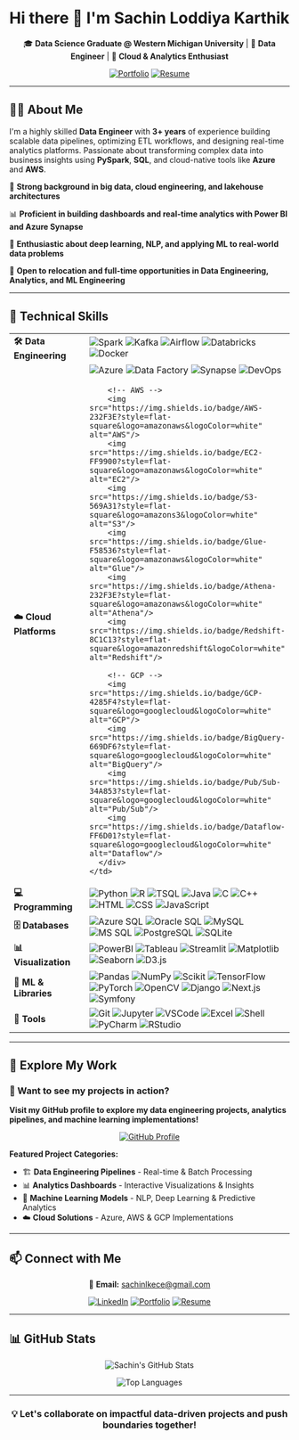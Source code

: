 # Hi there 👋 I'm Sachin Loddiya Karthik

<div align="center">

🎓 **Data Science Graduate @ Western Michigan University** | 💼 **Data Engineer** | 🚀 **Cloud & Analytics Enthusiast**

[![Portfolio](https://img.shields.io/badge/🌍_Portfolio-Visit-orange?style=for-the-badge)](https://sachinloddiyakarthik.github.io/Portfolio-SLK) 
[![Resume](https://img.shields.io/badge/📄_Resume-Download-blue?style=for-the-badge)](https://github.com/SachinLoddiyaKarthik/Portfolio-SLK/blob/main/assets/Sachin_Resume.pdf)

</div>

---

## 👨‍💻 About Me

I'm a highly skilled **Data Engineer** with **3+ years** of experience building scalable data pipelines, optimizing ETL workflows, and designing real-time analytics platforms. Passionate about transforming complex data into business insights using **PySpark**, **SQL**, and cloud-native tools like **Azure** and **AWS**.


🔧 **Strong background in big data, cloud engineering, and lakehouse architectures**

📊 **Proficient in building dashboards and real-time analytics with Power BI and Azure Synapse**

🧠 **Enthusiastic about deep learning, NLP, and applying ML to real-world data problems**

📍 **Open to relocation and full-time opportunities in Data Engineering, Analytics, and ML Engineering**


---

## 🚀 Technical Skills

<table>
  <!-- Data Engineering -->
  <tr>
    <td width="200"><strong>🛠️ Data Engineering</strong></td>
    <td>
      <img src="https://img.shields.io/badge/Apache_Spark-E25A1C?style=flat-square&logo=apachespark&logoColor=white" alt="Spark"/>
      <img src="https://img.shields.io/badge/Apache_Kafka-231F20?style=flat-square&logo=apachekafka&logoColor=white" alt="Kafka"/>
      <img src="https://img.shields.io/badge/Apache_Airflow-017CEE?style=flat-square&logo=apacheairflow&logoColor=white" alt="Airflow"/>
      <img src="https://img.shields.io/badge/Databricks-E34A86?style=flat-square&logo=databricks&logoColor=white" alt="Databricks"/>
      <img src="https://img.shields.io/badge/Docker-2496ED?style=flat-square&logo=docker&logoColor=white" alt="Docker"/>
    </td>
  </tr>
  
  <!-- Cloud Platforms -->
  <tr>
    <td><strong>☁️ Cloud Platforms</strong></td>
    <td>
      <div style="display: flex; flex-wrap: wrap; gap: 5px;">
        <!-- Azure -->
        <img src="https://img.shields.io/badge/Azure-0078D4?style=flat-square&logo=microsoftazure&logoColor=white" alt="Azure"/>
        <img src="https://img.shields.io/badge/Data_Factory-0078D4?style=flat-square&logo=microsoftazure&logoColor=white" alt="Data Factory"/>
        <img src="https://img.shields.io/badge/Synapse-0078D4?style=flat-square&logo=microsoftazure&logoColor=white" alt="Synapse"/>
        <img src="https://img.shields.io/badge/DevOps-0078D4?style=flat-square&logo=azuredevops&logoColor=white" alt="DevOps"/>
        
        <!-- AWS -->
        <img src="https://img.shields.io/badge/AWS-232F3E?style=flat-square&logo=amazonaws&logoColor=white" alt="AWS"/>
        <img src="https://img.shields.io/badge/EC2-FF9900?style=flat-square&logo=amazonaws&logoColor=white" alt="EC2"/>
        <img src="https://img.shields.io/badge/S3-569A31?style=flat-square&logo=amazons3&logoColor=white" alt="S3"/>
        <img src="https://img.shields.io/badge/Glue-F58536?style=flat-square&logo=amazonaws&logoColor=white" alt="Glue"/>
        <img src="https://img.shields.io/badge/Athena-232F3E?style=flat-square&logo=amazonaws&logoColor=white" alt="Athena"/>
        <img src="https://img.shields.io/badge/Redshift-8C1C13?style=flat-square&logo=amazonredshift&logoColor=white" alt="Redshift"/>
        
        <!-- GCP -->
        <img src="https://img.shields.io/badge/GCP-4285F4?style=flat-square&logo=googlecloud&logoColor=white" alt="GCP"/>
        <img src="https://img.shields.io/badge/BigQuery-669DF6?style=flat-square&logo=googlecloud&logoColor=white" alt="BigQuery"/>
        <img src="https://img.shields.io/badge/Pub/Sub-34A853?style=flat-square&logo=googlecloud&logoColor=white" alt="Pub/Sub"/>
        <img src="https://img.shields.io/badge/Dataflow-FF6D01?style=flat-square&logo=googlecloud&logoColor=white" alt="Dataflow"/>
      </div>
    </td>
  </tr>

  <!-- Programming -->
  <tr>
    <td><strong>💻 Programming</strong></td>
    <td>
      <img src="https://img.shields.io/badge/Python-3776AB?style=flat-square&logo=python&logoColor=white" alt="Python"/>
      <img src="https://img.shields.io/badge/R-276DC3?style=flat-square&logo=r&logoColor=white" alt="R"/>
      <img src="https://img.shields.io/badge/T--SQL-CC2927?style=flat-square&logo=microsoftsqlserver&logoColor=white" alt="TSQL"/>
      <img src="https://img.shields.io/badge/Java-007396?style=flat-square&logo=java&logoColor=white" alt="Java"/>
      <img src="https://img.shields.io/badge/C-00599C?style=flat-square&logo=c&logoColor=white" alt="C"/>
      <img src="https://img.shields.io/badge/C++-00599C?style=flat-square&logo=c%2B%2B&logoColor=white" alt="C++"/>
      <img src="https://img.shields.io/badge/HTML-E34F26?style=flat-square&logo=html5&logoColor=white" alt="HTML"/>
      <img src="https://img.shields.io/badge/CSS-1572B6?style=flat-square&logo=css3&logoColor=white" alt="CSS"/>
      <img src="https://img.shields.io/badge/JavaScript-F7DF1E?style=flat-square&logo=javascript&logoColor=black" alt="JavaScript"/>
    </td>
  </tr>

  <!-- Databases -->
  <tr>
    <td><strong>🗄️ Databases</strong></td>
    <td>
      <img src="https://img.shields.io/badge/Azure_SQL-0078D4?style=flat-square&logo=microsoftsqlserver&logoColor=white" alt="Azure SQL"/>
      <img src="https://img.shields.io/badge/Oracle_SQL-F80000?style=flat-square&logo=oracle&logoColor=white" alt="Oracle SQL"/>
      <img src="https://img.shields.io/badge/MySQL-4479A1?style=flat-square&logo=mysql&logoColor=white" alt="MySQL"/>
      <img src="https://img.shields.io/badge/MS_SQL_Server-CC2927?style=flat-square&logo=microsoftsqlserver&logoColor=white" alt="MS SQL"/>
      <img src="https://img.shields.io/badge/PostgreSQL-336791?style=flat-square&logo=postgresql&logoColor=white" alt="PostgreSQL"/>
      <img src="https://img.shields.io/badge/SQLite-003B57?style=flat-square&logo=sqlite&logoColor=white" alt="SQLite"/>
    </td>
  </tr>

  <!-- Visualization -->
  <tr>
    <td><strong>📊 Visualization</strong></td>
    <td>
      <img src="https://img.shields.io/badge/Power_BI-F2C811?style=flat-square&logo=powerbi&logoColor=black" alt="PowerBI"/>
      <img src="https://img.shields.io/badge/Tableau-E97627?style=flat-square&logo=tableau&logoColor=white" alt="Tableau"/>
      <img src="https://img.shields.io/badge/Streamlit-FF4B4B?style=flat-square&logo=streamlit&logoColor=white" alt="Streamlit"/>
      <img src="https://img.shields.io/badge/Matplotlib-11557C?style=flat-square&logo=python&logoColor=white" alt="Matplotlib"/>
      <img src="https://img.shields.io/badge/Seaborn-5C8DBC?style=flat-square" alt="Seaborn"/>
      <img src="https://img.shields.io/badge/D3.js-F9A03C?style=flat-square&logo=d3.js&logoColor=white" alt="D3.js"/>
    </td>
  </tr>

  <!-- ML & Libraries -->
  <tr>
    <td><strong>🧠 ML & Libraries</strong></td>
    <td>
      <img src="https://img.shields.io/badge/Pandas-150458?style=flat-square&logo=pandas&logoColor=white" alt="Pandas"/>
      <img src="https://img.shields.io/badge/NumPy-013243?style=flat-square&logo=numpy&logoColor=white" alt="NumPy"/>
      <img src="https://img.shields.io/badge/Scikit_Learn-F7931E?style=flat-square&logo=scikitlearn&logoColor=white" alt="Scikit"/>
      <img src="https://img.shields.io/badge/TensorFlow-FF6F00?style=flat-square&logo=tensorflow&logoColor=white" alt="TensorFlow"/>
      <img src="https://img.shields.io/badge/PyTorch-EE4C2C?style=flat-square&logo=pytorch&logoColor=white" alt="PyTorch"/>
      <img src="https://img.shields.io/badge/OpenCV-5C3EE8?style=flat-square&logo=opencv&logoColor=white" alt="OpenCV"/>
      <img src="https://img.shields.io/badge/Django-092E20?style=flat-square&logo=django&logoColor=white" alt="Django"/>
      <img src="https://img.shields.io/badge/Next.js-000000?style=flat-square&logo=nextdotjs&logoColor=white" alt="Next.js"/>
      <img src="https://img.shields.io/badge/Symfony-000000?style=flat-square&logo=symfony&logoColor=white" alt="Symfony"/>
    </td>
  </tr>

  <!-- Tools -->
  <tr>
    <td><strong>🧰 Tools</strong></td>
    <td>
      <img src="https://img.shields.io/badge/Git-F05032?style=flat-square&logo=git&logoColor=white" alt="Git"/>
      <img src="https://img.shields.io/badge/Jupyter-F37626?style=flat-square&logo=jupyter&logoColor=white" alt="Jupyter"/>
      <img src="https://img.shields.io/badge/VSCode-007ACC?style=flat-square&logo=visualstudiocode&logoColor=white" alt="VSCode"/>
      <img src="https://img.shields.io/badge/Excel-217346?style=flat-square&logo=microsoftexcel&logoColor=white" alt="Excel"/>
      <img src="https://img.shields.io/badge/Shell_Scripting-4EAA25?style=flat-square&logo=gnubash&logoColor=white" alt="Shell"/>
      <img src="https://img.shields.io/badge/PyCharm-000000?style=flat-square&logo=pycharm&logoColor=white" alt="PyCharm"/>
      <img src="https://img.shields.io/badge/RStudio-75AADB?style=flat-square&logo=rstudio&logoColor=white" alt="RStudio"/>
    </td>
  </tr>
</table>

---

## 🚀 Explore My Work

### 💼 Want to see my projects in action?

**Visit my GitHub profile to explore my data engineering projects, analytics pipelines, and machine learning implementations!**

<div align="center">
  <a href="https://github.com/SachinLoddiyaKarthik">
    <img src="https://img.shields.io/badge/VISIT_MY_GITHUB-Explore_Projects-181717?style=for-the-badge&logo=github&logoColor=white&labelColor=181717" alt="GitHub Profile">
  </a>
</div>

**Featured Project Categories:**  

- 🏗️ **Data Engineering Pipelines** - Real-time & Batch Processing  
- 📊 **Analytics Dashboards** - Interactive Visualizations & Insights  
- 🤖 **Machine Learning Models** - NLP, Deep Learning & Predictive Analytics  
- ☁️ **Cloud Solutions** - Azure, AWS & GCP Implementations  

---

## 📫 Connect with Me

<div align="center">

📧 **Email:** [sachinlkece@gmail.com](mailto:sachinlkece@gmail.com)

[![LinkedIn](https://img.shields.io/badge/LinkedIn-Connect-0077B5?style=for-the-badge&logo=linkedin&logoColor=white)](https://www.linkedin.com/in/sachin-lk/)
[![Portfolio](https://img.shields.io/badge/Portfolio-Visit-FF7139?style=for-the-badge&logo=github&logoColor=white)](https://sachinloddiyakarthik.github.io/Portfolio-SLK/)
[![Resume](https://img.shields.io/badge/Resume-Download-4285F4?style=for-the-badge&logo=googledocs&logoColor=white)](https://raw.githubusercontent.com/SachinLoddiyaKarthik/Portfolio-SLK/main/assets/Sachin_Resume.pdf)

</div>

---

## 📊 GitHub Stats

<div align="center">

![Sachin's GitHub Stats](https://github-readme-stats.vercel.app/api?username=SachinLoddiyaKarthik&show_icons=true&theme=radical&hide_border=true&bg_color=0D1117)

![Top Languages](https://github-readme-stats.vercel.app/api/top-langs/?username=SachinLoddiyaKarthik&layout=compact&theme=radical&hide_border=true&bg_color=0D1117)

</div>

---

<div align="center">

### 💡 Let's collaborate on impactful data-driven projects and push boundaries together!

</div>
